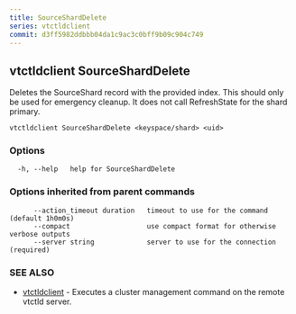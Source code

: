 ```yaml
---
title: SourceShardDelete
series: vtctldclient
commit: d3ff5982ddbbb04da1c9ac3c0bff9b09c904c749
---
```

## vtctldclient SourceShardDelete

Deletes the SourceShard record with the provided index. This should only be used for emergency cleanup. It does not call RefreshState for the shard primary.

```
vtctldclient SourceShardDelete <keyspace/shard> <uid>
```

### Options

```
  -h, --help   help for SourceShardDelete
```

### Options inherited from parent commands

```
      --action_timeout duration   timeout to use for the command (default 1h0m0s)
      --compact                   use compact format for otherwise verbose outputs
      --server string             server to use for the connection (required)
```

### SEE ALSO

* [vtctldclient](../)	 - Executes a cluster management command on the remote vtctld server.

